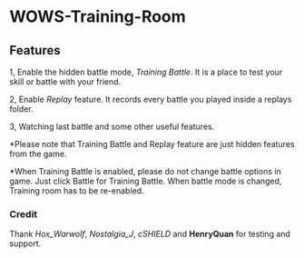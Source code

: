 # WOWS-Training-Room
## Features
1, Enable the hidden battle mode, *Training Battle*. It is a place to test your skill or battle with your friend.

2, Enable *Replay* feature. It records every battle you played inside a replays folder.

3, Watching last battle and some other useful features.

*Please note that Training Battle and Replay feature are just hidden features from the game.

*When Training Battle is enabled, please do not change battle options in game. Just click Battle for Training Battle. 
When battle mode is changed, Training room has to be re-enabled.

### Credit
Thank *Hox_Warwolf*, *Nostalgia_J*, *cSHIELD* and **HenryQuan** for testing and support.
